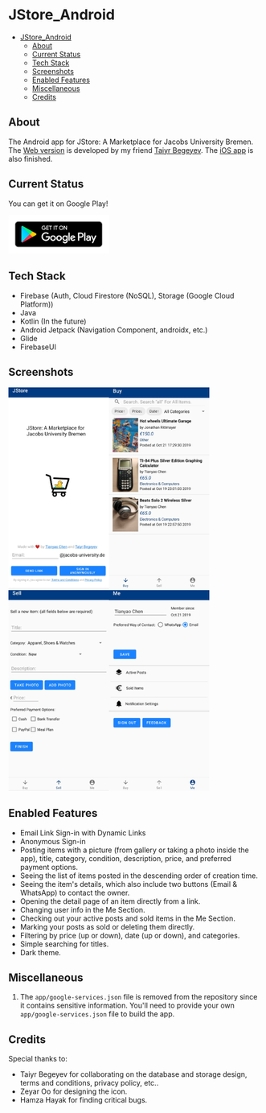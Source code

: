 # JStore_Android

* [JStore_Android](#jstore_android)
  * [About](#about)
  * [Current Status](#current-status)
  * [Tech Stack](#tech-stack)
  * [Screenshots](#screenshots)
  * [Enabled Features](#enabled-features)
  * [Miscellaneous](#miscellaneous)
  * [Credits](#credits)

## About

The Android app for JStore: A Marketplace for Jacobs University Bremen. The [Web version](jstore.xyz) is developed by
my friend [Taiyr Begeyev](https://github.com/taiyrbegeyev). The [iOS app](https://github.com/tillchen/JStore_iOS) is also finished.

## Current Status

You can get it on Google Play!

[<img src="images/google-play-badge.png" alt="google play icon" width="200">](https://play.google.com/store/apps/details?id=com.tillchen.jstore)

## Tech Stack

* Firebase (Auth, Cloud Firestore (NoSQL), Storage (Google Cloud Platform))
* Java
* Kotlin (In the future)
* Android Jetpack (Navigation Component, androidx, etc.)
* Glide
* FirebaseUI

## Screenshots

<img src="images/login.jpg" alt="login" width="200"/><img src="images/buy.jpg" alt="buy" width="200"/><img src="images/sell.jpg" alt="sell" width="200"/><img src="images/me.jpg" alt="me" width="200"/>

## Enabled Features

* Email Link Sign-in with Dynamic Links
* Anonymous Sign-in
* Posting items with a picture (from gallery or taking a photo inside the app),
title, category, condition, description, price, and preferred payment options.
* Seeing the list of items posted in the descending order of creation time.
* Seeing the item's details, which also include two buttons (Email & WhatsApp) to contact the owner.
* Opening the detail page of an item directly from a link.
* Changing user info in the Me Section.
* Checking out your active posts and sold items in the Me Section.
* Marking your posts as sold or deleting them directly.
* Filtering by price (up or down), date (up or down), and categories.
* Simple searching for titles.
* Dark theme.

## Miscellaneous

1. The `app/google-services.json` file is removed from the repository since it contains sensitive information. You'll need to provide your own `app/google-services.json` file to build the app.

## Credits

Special thanks to:

* Taiyr Begeyev for collaborating on the database and storage design, terms and conditions, privacy policy, etc..
* Zeyar Oo for designing the icon.
* Hamza Hayak for finding critical bugs.
